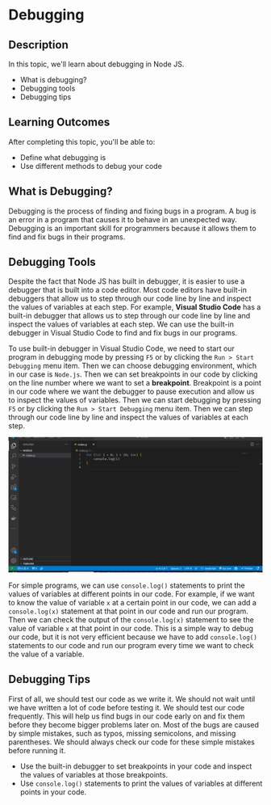 # Debugging

## Description

In this topic, we'll learn about debugging in Node JS.

- What is debugging?
- Debugging tools
- Debugging tips

## Learning Outcomes

After completing this topic, you'll be able to:

- Define what debugging is
- Use different methods to debug your code

## What is Debugging?

Debugging is the process of finding and fixing bugs in a program. A bug is an error in a program that causes it to behave in an unexpected way. Debugging is an important skill for programmers because it allows them to find and fix bugs in their programs.

## Debugging Tools

Despite the fact that Node JS has built in debugger, it is easier to use a debugger that is built into a code editor. Most code editors have built-in debuggers that allow us to step through our code line by line and inspect the values of variables at each step. For example, **Visual Studio Code** has a built-in debugger that allows us to step through our code line by line and inspect the values of variables at each step. We can use the built-in debugger in Visual Studio Code to find and fix bugs in our programs.

To use built-in debugger in Visual Studio Code, we need to start our program in debugging mode by pressing `F5` or by clicking the `Run > Start Debugging` menu item. Then we can choose debugging environment, which in our case is `Node.js`. Then we can set breakpoints in our code by clicking on the line number where we want to set a **breakpoint**. Breakpoint is a point in our code where we want the debugger to pause execution and allow us to inspect the values of variables. Then we can start debugging by pressing `F5` or by clicking the `Run > Start Debugging` menu item. Then we can step through our code line by line and inspect the values of variables at each step.

![Debugging in VSCode](DebuggingNodeJSInVSCode.gif)

For simple programs, we can use `console.log()` statements to print the values of variables at different points in our code. For example, if we want to know the value of variable `x` at a certain point in our code, we can add a `console.log(x)` statement at that point in our code and run our program. Then we can check the output of the `console.log(x)` statement to see the value of variable `x` at that point in our code. This is a simple way to debug our code, but it is not very efficient because we have to add `console.log()` statements to our code and run our program every time we want to check the value of a variable.

## Debugging Tips

First of all, we should test our code as we write it. We should not wait until we have written a lot of code before testing it. We should test our code frequently. This will help us find bugs in our code early on and fix them before they become bigger problems later on. Most of the bugs are caused by simple mistakes, such as typos, missing semicolons, and missing parentheses. We should always check our code for these simple mistakes before running it.

- Use the built-in debugger to set breakpoints in your code and inspect the values of variables at those breakpoints.
- Use `console.log()` statements to print the values of variables at different points in your code.